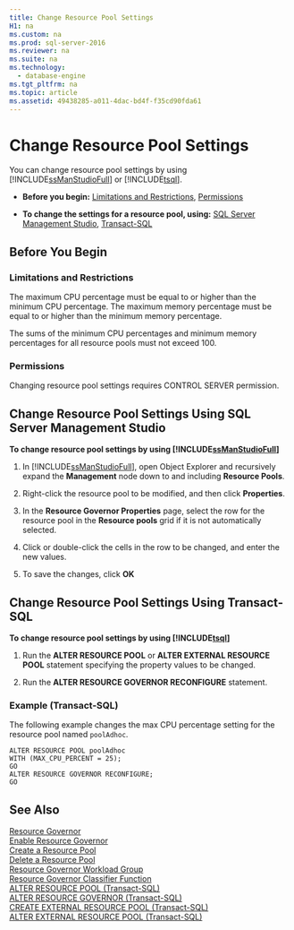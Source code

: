 ```yaml
---
title: Change Resource Pool Settings
H1: na
ms.custom: na
ms.prod: sql-server-2016
ms.reviewer: na
ms.suite: na
ms.technology: 
  - database-engine
ms.tgt_pltfrm: na
ms.topic: article
ms.assetid: 49438285-a011-4dac-bd4f-f35cd90fda61
---
```

# Change Resource Pool Settings
  You can change resource pool settings by using [!INCLUDE[ssManStudioFull](../../Token/Other/ssManStudioFull_md.md)] or [!INCLUDE[tsql](../../Token/Other/tsql_md.md)].  
  
-   **Before you begin:**  [Limitations and Restrictions](#LimitationsRestrictions), [Permissions](#Permissions)  
  
-   **To change the settings for a resource pool, using:**  [SQL Server Management Studio](#ChgRPProp), [Transact\-SQL](#ChgRPTSQL)  
  
##  <a name="BeforeYouBegin"></a> Before You Begin  
  
###  <a name="LimitationsRestrictions"></a> Limitations and Restrictions  
 The maximum CPU percentage must be equal to or higher than the minimum CPU percentage. The maximum memory percentage must be equal to or higher than the minimum memory percentage.  
  
 The sums of the minimum CPU percentages and minimum memory percentages for all resource pools must not exceed 100.  
  
###  <a name="Permissions"></a> Permissions  
 Changing resource pool settings requires CONTROL SERVER permission.  
  
##  <a name="ChgRPProp"></a> Change Resource Pool Settings Using SQL Server Management Studio  
 **To change resource pool settings by using [!INCLUDE[ssManStudioFull](../../Token/Other/ssManStudioFull_md.md)]**  
  
1.  In [!INCLUDE[ssManStudioFull](../../Token/Other/ssManStudioFull_md.md)], open Object Explorer and recursively expand the **Management** node down to and including **Resource Pools**.  
  
2.  Right\-click the resource pool to be modified, and then click **Properties**.  
  
3.  In the **Resource Governor Properties** page, select the row for the resource pool in the **Resource pools** grid if it is not automatically selected.  
  
4.  Click or double\-click the cells in the row to be changed, and enter the new values.  
  
5.  To save the changes, click **OK**  
  
##  <a name="ChgRPTSQL"></a> Change Resource Pool Settings Using Transact\-SQL  
 **To change resource pool settings by using [!INCLUDE[tsql](../../Token/Other/tsql_md.md)]**  
  
1.  Run the **ALTER RESOURCE POOL** or **ALTER EXTERNAL RESOURCE POOL** statement specifying the property values to be changed.  
  
2.  Run the **ALTER RESOURCE GOVERNOR RECONFIGURE** statement.  
  
### Example \(Transact\-SQL\)  
 The following example changes the max CPU percentage setting for the resource pool named `poolAdhoc`.  
  
```  
ALTER RESOURCE POOL poolAdhoc  
WITH (MAX_CPU_PERCENT = 25);  
GO  
ALTER RESOURCE GOVERNOR RECONFIGURE;  
GO  
```  
  
## See Also  
 [Resource Governor](../../Topics/TopicNameNotContainA/Resource-Governor.md)   
 [Enable Resource Governor](../../Topics/TopicNameNotContainA/Enable-Resource-Governor.md)   
 [Create a Resource Pool](../../Topics/TopicNameContainA/Create-a-Resource-Pool.md)   
 [Delete a Resource Pool](../../Topics/TopicNameContainA/Delete-a-Resource-Pool.md)   
 [Resource Governor Workload Group](../../Topics/TopicNameNotContainA/Resource-Governor-Workload-Group.md)   
 [Resource Governor Classifier Function](../../Topics/TopicNameNotContainA/Resource-Governor-Classifier-Function.md)   
 [ALTER RESOURCE POOL &#40;Transact-SQL&#41;](../Topic/ALTER%20RESOURCE%20POOL%20\(Transact-SQL\).md)   
 [ALTER RESOURCE GOVERNOR &#40;Transact-SQL&#41;](../Topic/ALTER%20RESOURCE%20GOVERNOR%20\(Transact-SQL\).md)   
 [CREATE EXTERNAL RESOURCE POOL &#40;Transact-SQL&#41;](../Topic/CREATE%20EXTERNAL%20RESOURCE%20POOL%20\(Transact-SQL\).md)   
 [ALTER EXTERNAL RESOURCE POOL &#40;Transact-SQL&#41;](../Topic/ALTER%20EXTERNAL%20RESOURCE%20POOL%20\(Transact-SQL\).md)  
  
  